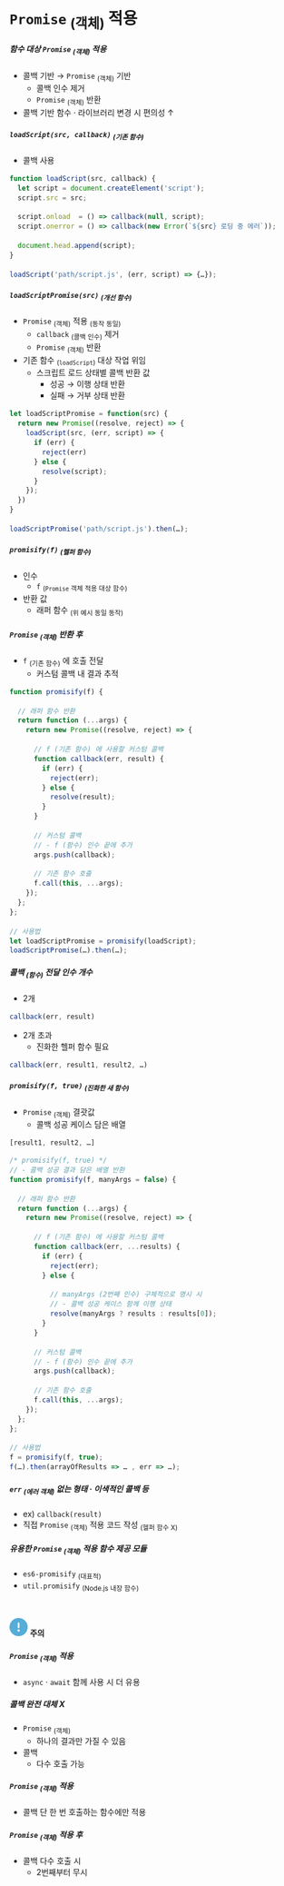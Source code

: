 `Promise` <sub>(객체)</sub> 적용
====

##### 함수 대상 `Promise` <sub>(객체)</sub> 적용
- 콜백 기반 → `Promise` <sub>(객체)</sub> 기반
  - 콜백 인수 제거
  - `Promise` <sub>(객체)</sub> 반환
- 콜백 기반 함수 · 라이브러리 변경 시 편의성 ↑

##### `loadScript(src, callback)` <sub>(기존 함수)</sub>
- 콜백 사용
```javascript
function loadScript(src, callback) {
  let script = document.createElement('script');
  script.src = src;

  script.onload  = () => callback(null, script);
  script.onerror = () => callback(new Error(`${src} 로딩 중 에러`));

  document.head.append(script);
}

loadScript('path/script.js', (err, script) => {…});
```

##### `loadScriptPromise(src)` <sub>(개선 함수)</sub>
- `Promise` <sub>(객체)</sub> 적용 <sub>(동작 동일)</sub>
  - `callback` <sub>(콜백 인수)</sub> 제거
  - `Promise` <sub>(객체)</sub> 반환
- 기존 함수 <sub>(`loadScript`)</sub> 대상 작업 위임
  - 스크립트 로드 상태별 콜백 반환 값
    - 성공 → 이행 상태 반환
    - 실패 → 거부 상태 반환
```javascript
let loadScriptPromise = function(src) {
  return new Promise((resolve, reject) => {
    loadScript(src, (err, script) => {
      if (err) {
        reject(err)
      } else {
        resolve(script);
      }
    });
  })
}

loadScriptPromise('path/script.js').then(…);
```

##### `promisify(f)` <sub>(헬퍼 함수)</sub>
- 인수
  - `f` <sub>(`Promise` 객체 적용 대상 함수)</sub>
- 반환 값
  - 래퍼 함수 <sub>(위 예시 동일 동작)</sub>

##### `Promise` <sub>(객체)</sub> 반환 후
- `f` <sub>(기존 함수)</sub> 에 호출 전달
  - 커스텀 콜백 내 결과 추적
```javascript
function promisify(f) {

  // 래퍼 함수 반환
  return function (...args) {
    return new Promise((resolve, reject) => {

      // f (기존 함수) 에 사용할 커스텀 콜백
      function callback(err, result) {
        if (err) {
          reject(err);
        } else {
          resolve(result);
        }
      }

      // 커스텀 콜백
      // - f (함수) 인수 끝에 추가
      args.push(callback);

      // 기존 함수 호출
      f.call(this, ...args);
    });
  };
};

// 사용법
let loadScriptPromise = promisify(loadScript);
loadScriptPromise(…).then(…);
```

##### 콜백 <sub>(함수)</sub> 전달 인수 개수
- 2개
```javascript
callback(err, result)
```
- 2개 초과
  - 진화한 헬퍼 함수 필요
```javascript
callback(err, result1, result2, …)
```

##### `promisify(f, true)` <sub>(진화한 새 함수)</sub>
- `Promise` <sub>(객체)</sub> 결괏값
  - 콜백 성공 케이스 담은 배열
```javascript
[result1, result2, …]
```
```javascript
/* promisify(f, true) */
// - 콜백 성공 결과 담은 배열 반환
function promisify(f, manyArgs = false) {

  // 래퍼 함수 반환
  return function (...args) {
    return new Promise((resolve, reject) => {

      // f (기존 함수) 에 사용할 커스텀 콜백
      function callback(err, ...results) {
        if (err) {
          reject(err);
        } else {

          // manyArgs (2번째 인수) 구체적으로 명시 시
          // - 콜백 성공 케이스 함께 이행 상태
          resolve(manyArgs ? results : results[0]);
        }
      }

      // 커스텀 콜백
      // - f (함수) 인수 끝에 추가
      args.push(callback);

      // 기존 함수 호출
      f.call(this, ...args);
    });
  };
};

// 사용법
f = promisify(f, true);
f(…).then(arrayOfResults => … , err => …);
```

##### `err` <sub>(에러 객체)</sub> 없는 형태 · 이색적인 콜백 등
- ex\) `callback(result)`
- 직접 `Promise` <sub>(객체)</sub> 적용 코드 작성 <sub>(헬퍼 함수 X)</sub>

##### 유용한 `Promise` <sub>(객체)</sub> 적용 함수 제공 모듈
- `es6-promisify` <sub>(대표적)</sub>
- `util.promisify` <sub>(Node.js 내장 함수)</sub>

<br />

<img src="../../images/commons/icons/circle-exclamation-solid.svg" /> **주의**

##### `Promise` <sub>(객체)</sub> 적용
- `async` · `await` 함께 사용 시 더 유용

##### 콜백 완전 대체 X
- `Promise` <sub>(객체)</sub>
  - 하나의 결과만 가질 수 있음
- 콜백
  - 다수 호출 가능

##### `Promise` <sub>(객체)</sub> 적용
- 콜백 단 한 번 호출하는 함수에만 적용

##### `Promise` <sub>(객체)</sub> 적용 후
- 콜백 다수 호출 시
  - 2번째부터 무시
